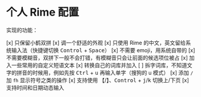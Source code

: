 # 个人 Rime 配置

实现的功能：

[x] 只保留小鹤双拼
[x] 调一个舒适的外观
[x] 只使用 Rime 的中文，英文留给系统输入法（快捷键切换 <kbd>Control</kbd> + <kbd>Space</kbd>）
[x] 不需要 emoji，用系统自带的
[x] 不需要模糊音，双拼下一般不会打错，有模糊音只会让前面的候选项位被占
[x] 加入一些常用的自定义短语文本
[x] 转换自己的词库并加入
[ ] 拆字词库，不知道文字的拼音的时候用，例如先按 <kbd>Ctrl</kbd> + <kbd>u</kbd> 再输入单字（搜狗的 u 模式）
[x] 添加 `/` 加 `fh` 显示符号之类的操作
[x] 支持使用 <kbd>【</kbd>/<kbd>】</kbd>、<kbd>Control</kbd> + <kbd>j</kbd>/<kbd>k</kbd> 切换上/下页
[x] 支持时间和日期动态输入